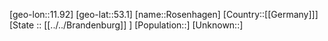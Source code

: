 ﻿---
location: [53.1,11.92]
type: City
tags:
- geo/City


SpocWebEntityId: 33772
isDeleted: false
confidential: public

---
[geo-lon::11.92]
[geo-lat::53.1]
[name::Rosenhagen]
[Country::[[Germany]]]
[State :: [[../../Brandenburg]] ]
[Population::]
[Unknown::]

